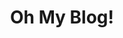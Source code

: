 ---
title: "Oh My Blog!"
description: "Julien Nyambal's Blogs."
draft: false


# custom style
custom_class: "" 
custom_attributes: "" 
custom_css: ""
---